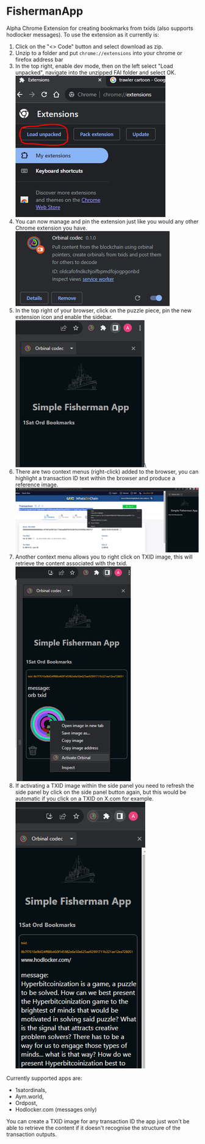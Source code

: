 # FishermanApp
Alpha Chrome Extension for creating bookmarks from txids (also supports hodlocker messages).
To use the extension as it currently is:
1. Click on the "<> Code" button and select download as zip.
2. Unzip to a folder and put `chrome://extensions` into your chrome or firefox address bar
3. In the top right, enable dev mode, then on the left select "Load unpacked", navigate into the unzipped FAI folder and select OK.\
![image info](./images/load1.png?raw=true)
4. You can now manage and pin the extension just like you would any other Chrome extension you have.\
![image info](./images/load2.png?raw=true)
5. In the top right of your browser, click on the puzzle piece, pin the new extension icon and enable the sidebar.\
![image info](./images/load4.png?raw=true)\
6. There are two context menus (right-click) added to the browser, you can highlight a transaction ID text within the browser and produce a reference image.\
![image info](./images/load5.png?raw=true)
7. Another context menu allows you to right click on TXID image, this will retrieve the content associated with the txid.\
![image info](./images/load6.png?raw=true)
8. If activating a TXID image within the side panel you need to refresh the side panel by click on the side panel button again, but this would be automatic if you click on a TXID on X.com for example.\
![image info](./images/load7.png?raw=true)


Currently supported apps are: 
- 1satordinals, 
- Aym.world, 
- Ordpost, 
- Hodlocker.com (messages only)

You can create a TXID image for any transaction ID the app just won't be able to retrieve the content if it doesn't recognise the structure of the transaction outputs.


